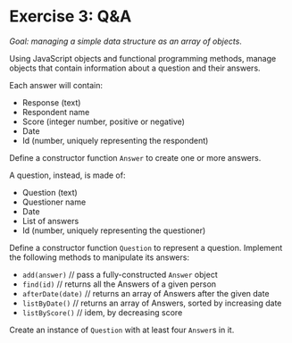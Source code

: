 # Exercise 3: Q&A
_Goal: managing a simple data structure as an array of objects_.

Using JavaScript objects and functional programming methods, manage objects that contain information about a question and their answers.

Each answer will contain:
- Response (text)
- Respondent name
- Score (integer number, positive or negative)
- Date
- Id (number, uniquely representing the respondent)

Define a constructor function `Answer` to create one or more answers.

A question, instead, is made of:
- Question (text)
- Questioner name
- Date
- List of answers
- Id (number, uniquely representing the questioner)

Define a constructor function `Question` to represent a question. Implement the following methods to manipulate its answers: 

- `add(answer)` // pass a fully-constructed `Answer` object
- `find(id)` // returns all the Answers of a given person
- `afterDate(date)` // returns an array of Answers after the given date
- `listByDate()` // returns an array of Answers, sorted by increasing date
- `listByScore()` // idem, by decreasing score

Create an instance of `Question` with at least four `Answer`s in it.